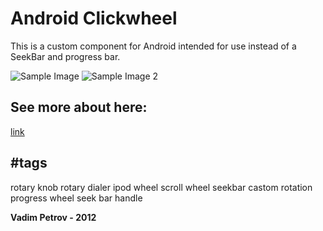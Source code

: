 Android Clickwheel
=============

This is a custom component for Android intended for use instead of a SeekBar and progress bar.

![Sample Image](https://github.com/VadimDev/android-seekbar-like-ipod-clickwheel/blob/master/ru.clickwheel.TestActivity/res/raw/sample_image.png
 "An example implementation")
![Sample Image 2](https://github.com/VadimDev/android-seekbar-like-ipod-clickwheel/blob/master/ru.clickwheel.TestActivity/res/raw/sample_image_1.png "Another example implementation")

See more about here:
-------------

[link](http://mindtherobot.com/blog/534/android-ui-making-an-analog-rotary-knob/)

#tags
-------------
rotary knob
rotary dialer
ipod wheel
scroll wheel
seekbar castom rotation
progress wheel
seek bar handle

**Vadim Petrov - 2012**